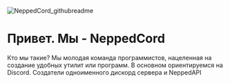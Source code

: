![NeppedCord_githubreadme](https://user-images.githubusercontent.com/57530738/219291663-d736d651-e575-4833-8637-b87b16795cb6.png)
# Привет. Мы - NeppedCord
Кто мы такие? Мы молодая команда программистов, нацеленная на создание удобных утилит или программ. В основном ориентируемся на Discord. Создатели одноименного дискорд сервера и NeppedAPI
